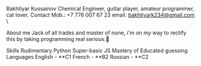 Bakhtiyar Kussainov
Chemical Engineer, guitar player, amateur programmer, cat lover.
Contact
Mob.: +7 776 007 67 23
email: bakhtiyark234@gmail.com \

About me
Jack of all trades and master of none, i'm on my way to rectify this by taking programming real serious.🤔

Skills
Rudimentary Python
Super-basic JS
Mastery of Educated guessing
Languages
English - **C1
French - **B2
Russian - **C2
